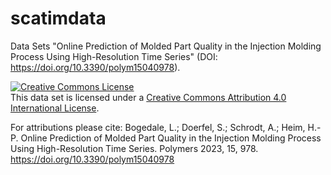 # scatimdata
Data Sets "Online Prediction of Molded Part Quality in the Injection Molding Process Using High-Resolution Time Series" (DOI: https://doi.org/10.3390/polym15040978).

<a rel="license" href="http://creativecommons.org/licenses/by/4.0/"><img alt="Creative Commons License" style="border-width:0" src="https://i.creativecommons.org/l/by/4.0/88x31.png" /></a><br />This data set is licensed under a <a rel="license" href="http://creativecommons.org/licenses/by/4.0/">Creative Commons Attribution 4.0 International License</a>.

For attributions please cite:
Bogedale, L.; Doerfel, S.; Schrodt, A.; Heim, H.-P. Online Prediction of Molded Part Quality in the Injection Molding Process Using High-Resolution Time Series. Polymers 2023, 15, 978. https://doi.org/10.3390/polym15040978 

